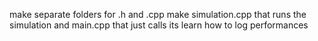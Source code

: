 make separate folders for .h and .cpp
make simulation.cpp that runs the simulation and main.cpp that just calls its
learn how to log performances